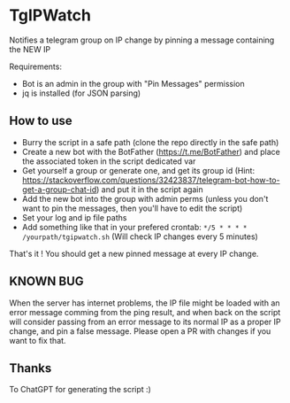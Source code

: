 # TgIPWatch
Notifies a telegram group on IP change by pinning a message containing the NEW IP


Requirements:
 - Bot is an admin in the group with "Pin Messages" permission
 - jq is installed (for JSON parsing)

## How to use

- Burry the script in a safe path (clone the repo directly in the safe path)
- Create a new bot with the BotFather (https://t.me/BotFather) and place the associated token in the script dedicated var
- Get yourself a group or generate one, and get its group id (Hint: https://stackoverflow.com/questions/32423837/telegram-bot-how-to-get-a-group-chat-id) and put it in the script again
- Add the new bot into the group with admin perms (unless you don't want to pin the messages, then you'll have to edit the script)
- Set your log and ip file paths
- Add something like that in your prefered crontab: ``*/5 * * * * /yourpath/tgipwatch.sh`` (Will check IP changes every 5 minutes)

That's it !
You should get a new pinned message at every IP change.

## KNOWN BUG
When the server has internet problems, the IP file might be loaded with an error message comming from the ping result, and when back on the script will consider passing from an error message to its normal IP as a proper IP change, and pin a false message.
Please open a PR with changes if you want to fix that.

## Thanks

To ChatGPT for generating the script :)
